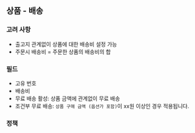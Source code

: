 ## 상품 - 배송
### 고려 사항
- 출고지 관계없이 상품에 대한 배송비 설정 가능
- 주문시 배송비 = 주문한 상품의 배송비의 합

### 필드
- 고유 번호
- 배송비
- 무료 배송 활성: 상품 금액에 관계없이 무료 배송
- 조건부 무료 배송: `상품 구매 금액 (옵션가 포함)`이 xx원 이상인 경우 적용됩니다.

### 정책
